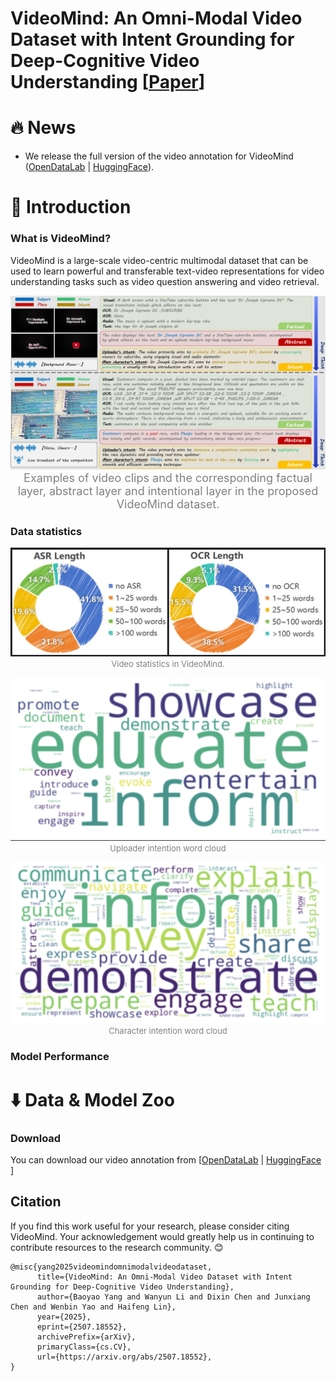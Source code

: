 # VideoMind: An Omni-Modal Video Dataset with Intent Grounding for Deep-Cognitive Video Understanding \[[Paper]()\]

# :fire: News
- We release the full version of the video annotation for VideoMind ([OpenDataLab](https://opendatalab.com/Dixin/VideoMind) | [HuggingFace](https://huggingface.co/datasets/DixinChen/VideoMind)). 
  
# :book: Introduction

### What is VideoMind?
VideoMind is a large-scale video-centric multimodal dataset that can be used to learn powerful and transferable text-video representations for video understanding tasks such as video question answering and video retrieval. 

<p align="center">
<img src="image/Examples-v2.jpg" alt="examples for VideoMind"/>
<font size=4 color="gray">Examples of video clips and the corresponding factual layer, abstract layer and intentional layer in the proposed VideoMind dataset.</font>
</p>

### Data statistics

<p align="center">
<img src="image/Sentence_Length.jpg" alt="Sentence Length"/>
<font size=2 color="gray">Video statistics in VideoMind.</font>
</p>

<p align="center">
<img src="image/uploader_intention_tag.png" alt="uploader_intention_tag"/>
<font size=2 color="gray">Uploader intention word cloud</font>
</p>

<p align="center">
<img src="image/character_intention_tag.png" alt="character_intention_tag"/>
<font size=2 color="gray">Character intention word cloud</font>
</p>



### Model Performance

# :arrow_down: Data & Model Zoo

### Download
You can download our video annotation from \[[OpenDataLab](https://opendatalab.com/Dixin/VideoMind) \| [HuggingFace](https://huggingface.co/datasets/DixinChen/VideoMind) \]

## Citation
If you find this work useful for your research, please consider citing VideoMind. Your acknowledgement would greatly help us in continuing to contribute resources to the research community. 😊
```
@misc{yang2025videomindomnimodalvideodataset,
      title={VideoMind: An Omni-Modal Video Dataset with Intent Grounding for Deep-Cognitive Video Understanding}, 
      author={Baoyao Yang and Wanyun Li and Dixin Chen and Junxiang Chen and Wenbin Yao and Haifeng Lin},
      year={2025},
      eprint={2507.18552},
      archivePrefix={arXiv},
      primaryClass={cs.CV},
      url={https://arxiv.org/abs/2507.18552}, 
}
```

